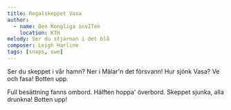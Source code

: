 ```yaml
---
title: Regalskeppet Vasa
author:
  - name: Den Kongliga invITen
    location: KTH
melody: Ser du stjärnan i det blå
composer: Leigh Harline
tags: [snaps, swe]
---
```


Ser du skeppet i vår hamn?
Ner i Mälar'n det försvann!
Hur sjönk Vasa? Ve och fasa!
Botten upp.

Full besättning fanns ombord.
Hälften hoppa' överbord.
Skeppet sjunka, alla drunkna!
Botten upp!
